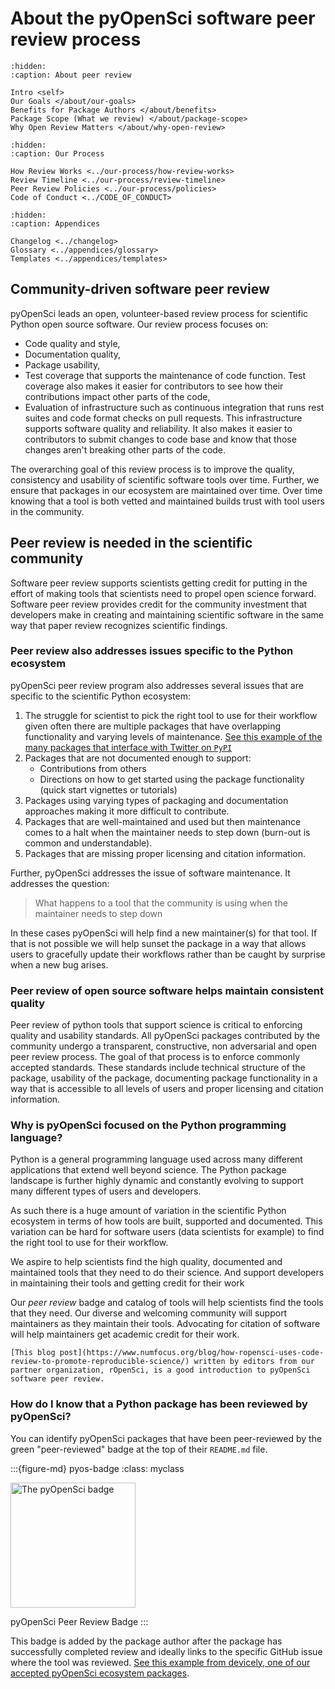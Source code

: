 # About the pyOpenSci software peer review process


```{toctree}
:hidden:
:caption: About peer review

Intro <self>
Our Goals </about/our-goals>
Benefits for Package Authors </about/benefits>
Package Scope (What we review) </about/package-scope>
Why Open Review Matters </about/why-open-review>

```

```{toctree}
:hidden:
:caption: Our Process

How Review Works <../our-process/how-review-works>
Review Timeline <../our-process/review-timeline>
Peer Review Policies <../our-process/policies>
Code of Conduct <../CODE_OF_CONDUCT>
```



```{toctree}
:hidden:
:caption: Appendices

Changelog <../changelog>
Glossary <../appendices/glossary>
Templates <../appendices/templates>
```

## Community-driven software peer review

pyOpenSci leads an open, volunteer-based review process for scientific Python
open source software. Our review process focuses on:

* Code quality and style,
* Documentation quality,
* Package usability,
* Test coverage that supports the maintenance of code function. Test coverage also makes it easier for contributors to see how their contributions impact other parts of the code,
* Evaluation of infrastructure such as continuous integration that runs rest suites and code format checks on pull requests. This infrastructure supports software quality and reliability. It also makes it easier to contributors to submit changes to code base and know that those changes aren't breaking other parts of the code.

The overarching goal of this review process is to improve the quality,
consistency and usability of scientific software tools over time. Further, we
ensure that packages in our ecosystem are maintained over time. Over time
knowing that a tool is both vetted and maintained builds trust with tool users in the community.

## Peer review is needed in the scientific community

Software peer review supports scientists getting credit for putting in the
effort of making tools that scientists need to propel open science forward.
Software peer review provides credit for the community investment that
developers make in creating and maintaining scientific software in the same way
that paper review recognizes scientific findings.

### Peer review also addresses issues specific to the Python ecosystem

pyOpenSci peer review program also addresses several issues
that are specific to the scientific Python ecosystem:

1. The struggle for scientist to pick the right tool to use for their workflow given often there are multiple packages that have overlapping functionality and varying levels of maintenance. [See this example of the many packages that interface with Twitter on `PyPI`](https://pypi.org/search/?q=twitter)
1. Packages that are not documented enough to support:
   * Contributions from others
   * Directions on how to get started using the package functionality (quick start vignettes or tutorials)
1. Packages using varying types of packaging and documentation approaches making it more difficult to contribute.
1. Packages that are well-maintained and used but then maintenance comes to a halt when the maintainer needs to step down (burn-out is common and understandable).
1. Packages that are missing proper licensing and citation information.


Further, pyOpenSci addresses the issue of software maintenance.
It addresses the question:

> What happens to a tool that the community is using when the maintainer needs to step down

In these cases pyOpenSci will help find a new maintainer(s) for that tool. If
that is not possible we will help sunset the package in a way that allows
users to gracefully update their workflows rather than be caught by
surprise when a new bug arises.


### Peer review of open source software helps maintain consistent quality

Peer review of python tools that support science is critical to enforcing
quality and usability standards. All pyOpenSci packages contributed by the
community undergo a transparent, constructive, non adversarial and open peer
review process. The goal of that process is to enforce commonly accepted standards.
These standards include technical structure of the package, usability of the
package, documenting package functionality in a way that is accessible
to all levels of users and proper licensing and citation information.

### Why is pyOpenSci focused on the Python programming language?

Python is a general programming language used across many different applications
that extend well beyond science. The Python package landscape is further
highly dynamic and constantly evolving to support many different types of
users and developers.

As such there is a huge amount of variation
in the scientific Python ecosystem in terms of how tools are built, supported
and documented. This variation can be hard for software users (data scientists for example) to find the right tool to use for their workflow.

We aspire to help scientists find the high quality, documented and
maintained tools that they need to do their science. And support
developers in maintaining their tools and getting credit for their work

Our *peer review* badge
and catalog of tools will help scientists find the tools that they need. Our
diverse and welcoming community will support maintainers as they maintain their tools. Advocating for citation of software will help maintainers
get academic credit for their work.

```{note}
[This blog post](https://www.numfocus.org/blog/how-ropensci-uses-code-review-to-promote-reproducible-science/) written by editors from our partner organization, rOpenSci, is a good introduction to pyOpenSci software peer review.
```

### How do I know that a Python package has been reviewed by pyOpenSci?

You can identify pyOpenSci packages that have been peer-reviewed by the green
"peer-reviewed" badge at the top of their `README.md` file.

:::{figure-md} pyos-badge
:class: myclass

<img src="https://tinyurl.com/y22nb8up" alt="The pyOpenSci badge" class="bg-primary mb-1" width="200px">

pyOpenSci Peer Review Badge
:::

This badge is added by the package author after the package
has successfully completed review and ideally links to the specific GitHub issue
where the tool was reviewed. [See this example from devicely, one of our accepted pyOpenSci ecosystem packages](https://github.com/hpi-dhc/devicely).
